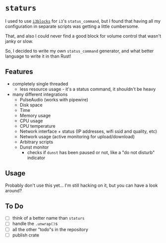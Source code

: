 # `staturs`

I used to use [`i3blocks`](https://github.com/vivien/i3blocks) for `i3`'s `status_command`, but I found that having all
my configuration in separate scripts was getting a little cumbersome.

That, and also I could never find a good block for volume control that wasn't janky or slow.

So, I decided to write my own `status_command` generator, and what better language to write it in than Rust!

## Features

* completely single threaded
  * less resource usage - it's a status command, it shouldn't be heavy
* many different integrations
  * PulseAudio (works with pipewire)
  * Disk space
  * Time
  * Memory usage
  * CPU usage
  * CPU temperature
  * Network interface + status (IP addresses, wifi ssid and quality, etc)
  * Network usage (active monitoring for upload/download)
  * Arbitrary scripts
  * Dunst monitor
    * checks if `dunst` has been paused or not, like a "do not disturb" indicator

## Usage

Probably don't use this yet... I'm still hacking on it, but you can have a look around?

## To Do

* [ ] think of a better name than `staturs`
* [ ] handle the `.unwrap()`s
* [ ] all the other "todo"s in the repository
* [ ] publish crate
